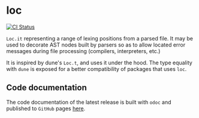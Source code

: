 # loc

[![CI Status](https://github.com/mbarbin/loc/workflows/ci/badge.svg)](https://github.com/mbarbin/loc/actions/workflows/ci.yml)

`Loc.it` representing a range of lexing positions from a parsed file. It may be
used to decorate AST nodes built by parsers so as to allow located error
messages during file processing (compilers, interpreters, etc.)

It is inspired by dune's `Loc.t`, and uses it under the hood. The type equality
with `dune` is exposed for a better compatibility of packages that uses `loc`.

## Code documentation

The code documentation of the latest release is built with `odoc` and published
to `GitHub` pages [here](https://mbarbin.github.io/loc).
